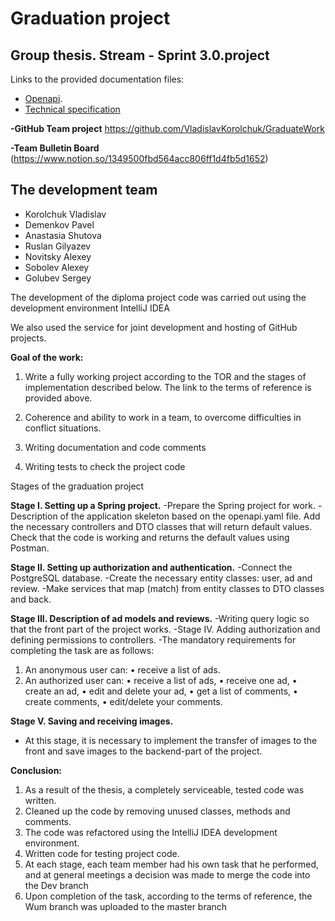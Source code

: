 

#  Graduation project
## Group thesis. Stream - Sprint 3.0.project

Links to the provided documentation files:
- [Openapi](https://drive.google.com/file/d/1NInRupH5y59DMAFvUDcd2C0kIWaMk93Q/view).
- [Technical specification](https://skyengpublic.notion.site/02df5c2390684e3da20c7a696f5d463d)

**-GitHub Team project** https://github.com/VladislavKorolchuk/GraduateWork

**-Team Bulletin Board** (https://www.notion.so/1349500fbd564acc806ff1d4fb5d1652)

## The development team

- Korolchuk Vladislav
- Demenkov Pavel
- Anastasia Shutova
- Ruslan Gilyazev
- Novitsky Alexey
- Sobolev Alexey
- Golubev Sergey

The development of the diploma project code was carried out using the development environment IntelliJ IDEA

We also used the service for joint development and hosting of GitHub projects.


**Goal of the work:**

1. Write a fully working project according to the TOR and the stages of implementation described below. 
The link to the terms of reference is provided above.

2. Coherence and ability to work in a team, to overcome difficulties in conflict situations.

3. Writing documentation and code comments

4. Writing tests to check the project code


Stages of the graduation project

**Stage I. Setting up a Spring project.**
-Prepare the Spring project for work.
-Description of the application skeleton based on the openapi.yaml file. Add the necessary controllers and DTO classes that will return default values.
Check that the code is working and returns the default values using Postman.

**Stage II. Setting up authorization and authentication.**
-Connect the PostgreSQL database.
-Create the necessary entity classes: user, ad and review.
-Make services that map (match) from entity classes to DTO classes and back.

**Stage III. Description of ad models and reviews.**
-Writing query logic so that the front part of the project works.
-Stage IV. Adding authorization and defining permissions to controllers.
-The mandatory requirements for completing the task are as follows:
1. An anonymous user can:
   • receive a list of ads.
2. An authorized user can:
   • receive a list of ads,
   • receive one ad,
   • create an ad,
   • edit and delete your ad,
   • get a list of comments,
   • create comments,
   • edit/delete your comments.

**Stage V. Saving and receiving images.**
- At this stage, it is necessary to implement the transfer of images to the front and save images to the backend-part of the project.

**Conclusion:**

1. As a result of the thesis, a completely serviceable, tested code was written.
2. Cleaned up the code by removing unused classes, methods and comments.
3. The code was refactored using the IntelliJ IDEA development environment.
4. Written code for testing project code. 
5. At each stage, each team member had his own task that he performed, and at general meetings a decision was made 
to merge the code into the Dev branch
6. Upon completion of the task, according to the terms of reference, the Wum branch was uploaded to the master branch

